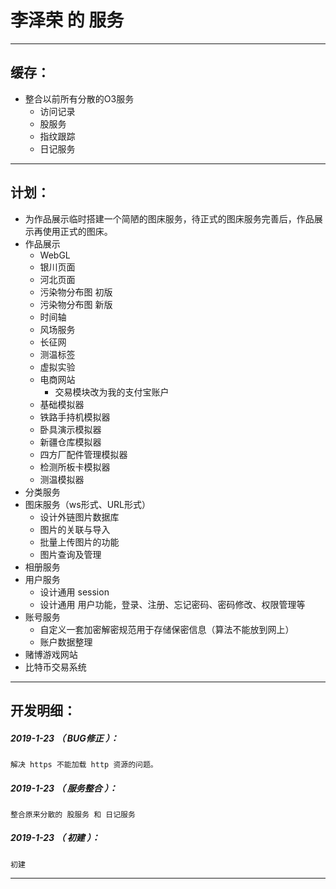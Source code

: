 李泽荣 的 服务
=======

*******************************************************************

缓存：
-------------------------------------------------------------------

- 整合以前所有分散的O3服务
	- 访问记录
	- 股服务
	- 指纹跟踪
	- 日记服务

*******************************************************************


计划：
-------------------------------------------------------------------

- 为作品展示临时搭建一个简陋的图床服务，待正式的图床服务完善后，作品展示再使用正式的图床。
- 作品展示
	- WebGL
	- 银川页面
	- 河北页面
	- 污染物分布图 初版
	- 污染物分布图 新版
	- 时间轴
	- 风场服务
	- 长征网
	- 测温标签
	- 虚拟实验
	- 电商网站
		- 交易模块改为我的支付宝账户
	- 基础模拟器
	- 铁路手持机模拟器
	- 卧具演示模拟器
	- 新疆仓库模拟器
	- 四方厂配件管理模拟器
	- 检测所板卡模拟器
	- 测温模拟器
- 分类服务
- 图床服务（ws形式、URL形式）
	- 设计外链图片数据库
	- 图片的关联与导入
	- 批量上传图片的功能
	- 图片查询及管理
- 相册服务
- 用户服务
	- 设计通用 session
	- 设计通用 用户功能，登录、注册、忘记密码、密码修改、权限管理等
- 账号服务
	- 自定义一套加密解密规范用于存储保密信息（算法不能放到网上）
	- 账户数据整理
- 赌博游戏网站
- 比特币交易系统

*******************************************************************


开发明细：
-------------------------------------------------------------------

##### 2019-1-23 （ BUG修正 ）：
	解决 https 不能加载 http 资源的问题。

##### 2019-1-23 （ 服务整合 ）：
	整合原来分散的 股服务 和 日记服务

##### 2019-1-23 （ 初建 ）：
	初建

*******************************************************************
